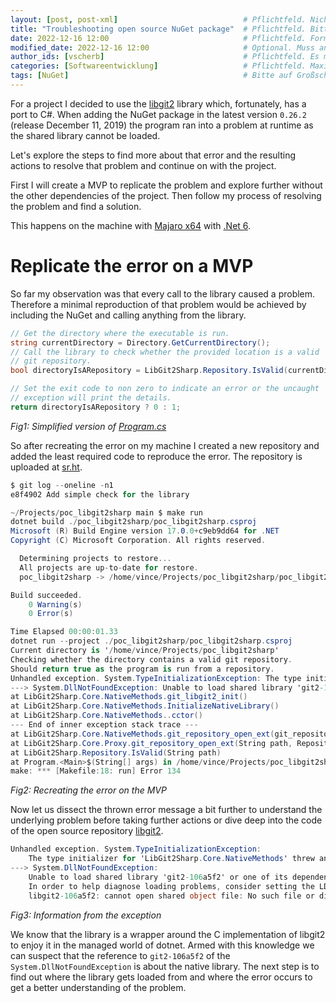 ```yaml
---
layout: [post, post-xml]                            # Pflichtfeld. Nicht ändern!
title: "Troubleshooting open source NuGet package"  # Pflichtfeld. Bitte einen Titel für den Blog Post angeben.
date: 2022-12-16 12:00                              # Pflichtfeld. Format "YYYY-MM-DD HH:MM". Muss für Veröffentlichung in der Vergangenheit liegen. (Für Preview egal)
modified_date: 2022-12-16 12:00                     # Optional. Muss angegeben werden, wenn eine bestehende Datei geändert wird.
author_ids: [vscherb]                               # Pflichtfeld. Es muss in der "authors.yml" einen Eintrag mit diesen Namen geben.
categories: [Softwareentwicklung]                   # Pflichtfeld. Maximal eine der angegebenen Kategorien verwenden.
tags: [NuGet]                                       # Bitte auf Großschreibung achten.
---
```


For a project I decided to use the [libgit2](https://github.com/libgit2/libgit2sharp) library which, fortunately, has a port to C#.
When adding the NuGet package in the latest version `0.26.2` (release December 11, 2019) the program ran into a problem at runtime as the shared library cannot be loaded.

Let's explore the steps to find more about that error and the resulting actions to resolve that problem and continue on with the project.

First I will create a MVP to replicate the problem and explore further without the other dependencies of the project.
Then follow my process of resolving the problem and find a solution.

This happens on the machine with [Majaro x64](https://manjaro.org/) with [.Net 6](https://docs.microsoft.com/en-us/dotnet/core/whats-new/dotnet-6).

# Replicate the error on a MVP

So far my observation was that every call to the library caused a problem.
Therefore a minimal reproduction of that problem would be achieved by including the NuGet and calling anything from the library.

``` csharp
// Get the directory where the executable is run.
string currentDirectory = Directory.GetCurrentDirectory();
// Call the library to check whether the provided location is a valid
// git repository.
bool directoryIsARepository = LibGit2Sharp.Repository.IsValid(currentDirectory);

// Set the exit code to non zero to indicate an error or the uncaught
// exception will print the details.
return directoryIsARepository ? 0 : 1;
```
_Fig1: Simplified version of [Program.cs](https://git.sr.ht/~vince/poc_libgit2sharp/tree/main/item/poc_libgit2sharp/Program.cs)_

So after recreating the error on my machine I created a new repository and added the least required code to reproduce the error.
The repository is uploaded at [sr.ht](https://git.sr.ht/~vince/poc_libgit2sharp).

``` csharp
$ git log --oneline -n1
e8f4902 Add simple check for the library

~/Projects/poc_libgit2sharp main $ make run
dotnet build ./poc_libgit2sharp/poc_libgit2sharp.csproj
Microsoft (R) Build Engine version 17.0.0+c9eb9dd64 for .NET
Copyright (C) Microsoft Corporation. All rights reserved.

  Determining projects to restore...
  All projects are up-to-date for restore.
  poc_libgit2sharp -> /home/vince/Projects/poc_libgit2sharp/poc_libgit2sharp/bin/Debug/net6.0/poc_libgit2sharp.dll

Build succeeded.
    0 Warning(s)
    0 Error(s)

Time Elapsed 00:00:01.33
dotnet run --project ./poc_libgit2sharp/poc_libgit2sharp.csproj
Current directory is '/home/vince/Projects/poc_libgit2sharp'
Checking whether the directory contains a valid git repository.
Should return true as the program is run from a repository.
Unhandled exception. System.TypeInitializationException: The type initializer for 'LibGit2Sharp.Core.NativeMethods' threw an exception.
---> System.DllNotFoundException: Unable to load shared library 'git2-106a5f2' or one of its dependencies. In order to help diagnose loading problems, consider setting the LD_DEBUG environment variable: libgit2-106a5f2: cannot open shared object file: No such file or directory
at LibGit2Sharp.Core.NativeMethods.git_libgit2_init()
at LibGit2Sharp.Core.NativeMethods.InitializeNativeLibrary()
at LibGit2Sharp.Core.NativeMethods..cctor()
--- End of inner exception stack trace ---
at LibGit2Sharp.Core.NativeMethods.git_repository_open_ext(git_repository*& repository, FilePath path, RepositoryOpenFlags flags, FilePath ceilingDirs)
at LibGit2Sharp.Core.Proxy.git_repository_open_ext(String path, RepositoryOpenFlags flags, String ceilingDirs)
at LibGit2Sharp.Repository.IsValid(String path)
at Program.<Main>$(String[] args) in /home/vince/Projects/poc_libgit2sharp/poc_libgit2sharp/Program.cs:line 7
make: *** [Makefile:18: run] Error 134
```
_Fig2: Recreating the error on the MVP_

Now let us dissect the thrown error message a bit further to understand the underlying problem before taking further actions or dive deep into the code of the open source repository [libgit2](https://github.com/libgit2/libgit2sharp).

``` csharp
Unhandled exception. System.TypeInitializationException:
	The type initializer for 'LibGit2Sharp.Core.NativeMethods' threw an exception.
---> System.DllNotFoundException:
	Unable to load shared library 'git2-106a5f2' or one of its dependencies.
	In order to help diagnose loading problems, consider setting the LD_DEBUG environment variable:
	libgit2-106a5f2: cannot open shared object file: No such file or directory
```
_Fig3: Information from the exception_

We know that the library is a wrapper around the C implementation of libgit2 to enjoy it in the managed world of dotnet.
Armed with this knowledge we can suspect that the reference to `git2-106a5f2` of the `System.DllNotFoundException` is about the native library.
The next step is to find out where the library gets loaded from and where the error occurs to get a better understanding of the problem.

